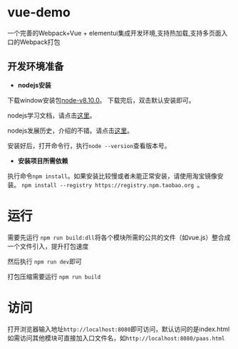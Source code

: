 # vue-demo
一个完善的Webpack+Vue + elementui集成开发环境,支持热加载,支持多页面入口的Webpack打包

## 开发环境准备

* **nodejs安装**

下载window安装包[node-v8.10.0](http://yum.longcloud.tech:99/release/software/node-v8.10.0-x64.msi)。
下载完后，双击默认安装即可。

nodejs学习文档，请点击[这里](http://nodejs.cn/api/)。

nodejs发展历史，介绍的不错。请点击[这里](https://www.liaoxuefeng.com/wiki/001434446689867b27157e896e74d51a89c25cc8b43bdb3000/001434501245426ad4b91f2b880464ba876a8e3043fc8ef000)。

安装好后，打开命令行，执行````node --version````查看版本号。

* **安装项目所需依赖**

执行命令````npm install````。如果安装比较慢或者未能正常安装，请使用淘宝镜像安装。
````npm install --registry https://registry.npm.taobao.org ````。

# 运行

需要先运行
````npm run build:dll````将各个模块所需的公共的文件（如vue.js）整合成一个文件引入，提升打包速度

然后执行
````npm run dev````即可

打包压缩需要运行
````npm run build````

# 访问

打开浏览器输入地址````http://localhost:8080````即可访问，默认访问的是index.html
如需访问其他模块可直接加入口文件名，如````http://localhost:8080/paas.html````
